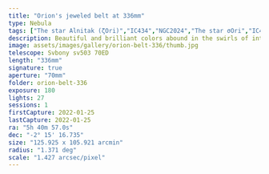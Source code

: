 ```yaml
---
title: "Orion's jeweled belt at 336mm"
type: Nebula
tags: ["The star Alnitak (ζOri)","IC434","NGC2024","The star σOri","IC431","IC432","NGC2023","IC435","Flame Nebula","Orion B", "Horsehead Nebula"]
description: Beautiful and brilliant colors abound in the swirls of intergalactic dust lit by stellar jewels in the region of constellation Orion's belt.
image: assets/images/gallery/orion-belt-336/thumb.jpg
telescope: Svbony sv503 70ED
length: "336mm"
signature: true
aperture: "70mm"
folder: orion-belt-336
exposure: 180
lights: 27
sessions: 1
firstCapture: 2022-01-25 
lastCapture: 2022-01-25
ra: "5h 40m 57.0s"
dec: "-2° 15' 16.735"
size: "125.925 x 105.921 arcmin"
radius: "1.371 deg"
scale: "1.427 arcsec/pixel"
---
```

